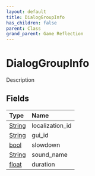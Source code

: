 ```yaml
---
layout: default
title: DialogGroupInfo
has_children: false
parent: Class
grand_parent: Game Reflection
---
```

# DialogGroupInfo
Description 

## Fields

| Type | Name |
|:-------------|:--------------|
| [String](/docs/game-reflection/components/string) | localization_id |
| [String](/docs/game-reflection/components/string) | gui_id |
| [bool](/docs/game-reflection/components/bool) | slowdown |
| [String](/docs/game-reflection/components/string) | sound_name |
| [float](/docs/game-reflection/components/float) | duration |

